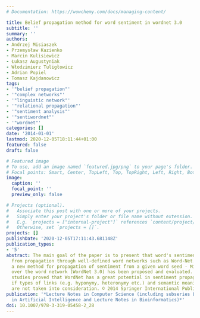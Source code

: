 ```yaml
---
# Documentation: https://wowchemy.com/docs/managing-content/

title: Belief propagation method for word sentiment in wordnet 3.0
subtitle: ''
summary: ''
authors:
- Andrzej Misiaszek
- Przemysław Kazienko
- Marcin Kulisiewicz
- Łukasz Augustyniak
- Włodzimierz Tuligłowicz
- Adrian Popiel
- Tomasz Kajdanowicz
tags:
- '"belief propagation"'
- '"complex networks"'
- '"linguistic network"'
- '"relational propagation"'
- '"sentiment analysis"'
- '"sentiwordnet"'
- '"wordnet"'
categories: []
date: '2014-01-01'
lastmod: 2020-12-05T18:11:44+01:00
featured: false
draft: false

# Featured image
# To use, add an image named `featured.jpg/png` to your page's folder.
# Focal points: Smart, Center, TopLeft, Top, TopRight, Left, Right, BottomLeft, Bottom, BottomRight.
image:
  caption: ''
  focal_point: ''
  preview_only: false

# Projects (optional).
#   Associate this post with one or more of your projects.
#   Simply enter your project's folder or file name without extension.
#   E.g. `projects = ["internal-project"]` references `content/project/deep-learning/index.md`.
#   Otherwise, set `projects = []`.
projects: []
publishDate: '2020-12-05T17:11:43.681148Z'
publication_types:
- '5'
abstract: The main goal of the paper is to present that word's sentiment can be discovered
  from propagation through well-defined word networks such as Word-Net. Therefore
  a new method for propagation of sentiment from a given word seed - Micro-WNOp corpus
  over the word network (WordNet 3.0) has been proposed and evaluated. The experimental
  studies proved that WordNet has a great potential in sentiment propagation, even
  if types of links (e.g. hyponymy, heteronymy etc.) and semantic meaning of words
  are not taken into consideration. © 2014 Springer International Publishing Switzerland.
publication: '*Lecture Notes in Computer Science (including subseries Lecture Notes
  in Artificial Intelligence and Lecture Notes in Bioinformatics)*'
doi: 10.1007/978-3-319-05458-2_28
---
```

